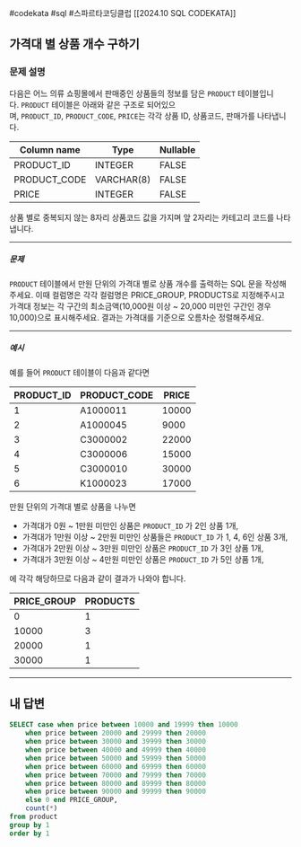 #codekata #sql #스파르타코딩클럽 [[2024.10 SQL CODEKATA]]

## 가격대 별 상품 개수 구하기

### 문제 설명

다음은 어느 의류 쇼핑몰에서 판매중인 상품들의 정보를 담은 `PRODUCT` 테이블입니다. `PRODUCT` 테이블은 아래와 같은 구조로 되어있으며, `PRODUCT_ID`, `PRODUCT_CODE`, `PRICE`는 각각 상품 ID, 상품코드, 판매가를 나타냅니다.

|Column name|Type|Nullable|
|---|---|---|
|PRODUCT_ID|INTEGER|FALSE|
|PRODUCT_CODE|VARCHAR(8)|FALSE|
|PRICE|INTEGER|FALSE|

상품 별로 중복되지 않는 8자리 상품코드 값을 가지며 앞 2자리는 카테고리 코드를 나타냅니다.

---
##### 문제
`PRODUCT` 테이블에서 만원 단위의 가격대 별로 상품 개수를 출력하는 SQL 문을 작성해주세요. 이때 컬럼명은 각각 컬럼명은 PRICE_GROUP, PRODUCTS로 지정해주시고 가격대 정보는 각 구간의 최소금액(10,000원 이상 ~ 20,000 미만인 구간인 경우 10,000)으로 표시해주세요. 결과는 가격대를 기준으로 오름차순 정렬해주세요.

----
##### 예시
예를 들어 `PRODUCT` 테이블이 다음과 같다면

|PRODUCT_ID|PRODUCT_CODE|PRICE|
|---|---|---|
|1|A1000011|10000|
|2|A1000045|9000|
|3|C3000002|22000|
|4|C3000006|15000|
|5|C3000010|30000|
|6|K1000023|17000|

만원 단위의 가격대 별로 상품을 나누면

- 가격대가 0원 ~ 1만원 미만인 상품은 `PRODUCT_ID` 가 2인 상품 1개,
- 가격대가 1만원 이상 ~ 2만원 미만인 상품들은 `PRODUCT_ID` 가 1, 4, 6인 상품 3개,
- 가격대가 2만원 이상 ~ 3만원 미만인 상품은 `PRODUCT_ID` 가 3인 상품 1개,
- 가격대가 3만원 이상 ~ 4만원 미만인 상품은 `PRODUCT_ID` 가 5인 상품 1개,

에 각각 해당하므로 다음과 같이 결과가 나와야 합니다.

|PRICE_GROUP|PRODUCTS|
|---|---|
|0|1|
|10000|3|
|20000|1|
|30000|1|


---

## 내 답변

```sql
SELECT case when price between 10000 and 19999 then 10000
    when price between 20000 and 29999 then 20000
    when price between 30000 and 39999 then 30000
    when price between 40000 and 49999 then 40000
    when price between 50000 and 59999 then 50000
    when price between 60000 and 69999 then 60000
    when price between 70000 and 79999 then 70000
    when price between 80000 and 89999 then 80000
    when price between 90000 and 99999 then 90000
    else 0 end PRICE_GROUP, 
    count(*)
from product
group by 1
order by 1
```